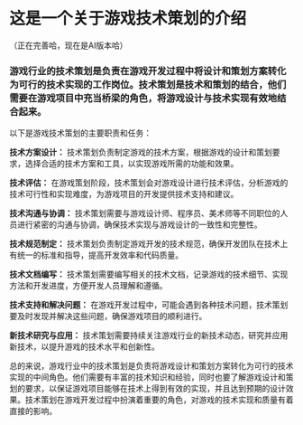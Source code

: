 # 这是一个关于游戏技术策划的介绍
（正在完善哈，现在是AI版本哈）

###  游戏行业的技术策划是负责在游戏开发过程中将设计和策划方案转化为可行的技术实现的工作岗位。技术策划是技术和策划的结合，他们需要在游戏项目中充当桥梁的角色，将游戏设计与技术实现有效地结合起来。

以下是游戏技术策划的主要职责和任务：

**技术方案设计：** 技术策划负责制定游戏的技术方案，根据游戏的设计和策划要求，选择合适的技术方案和工具，以实现游戏所需的功能和效果。

**技术评估：** 在游戏策划阶段，技术策划会对游戏设计进行技术评估，分析游戏的技术可行性和实现难度，为游戏项目的开发提供技术支持和建议。

**技术沟通与协调：** 技术策划需要与游戏设计师、程序员、美术师等不同职位的人员进行紧密的沟通与协调，确保技术实现与游戏设计的一致性和完整性。

**技术规范制定：** 技术策划负责制定游戏开发的技术规范，确保开发团队在技术上有统一的标准和指导，提高开发效率和代码质量。

**技术文档编写：** 技术策划需要编写相关的技术文档，记录游戏的技术细节、实现方法和开发进度，方便开发人员理解和遵循。

**技术支持和解决问题：** 在游戏开发过程中，可能会遇到各种技术问题，技术策划要及时发现并解决这些问题，确保游戏项目的顺利进行。

**新技术研究与应用：** 技术策划需要持续关注游戏行业的新技术动态，研究并应用新技术，以提升游戏的技术水平和创新性。

总的来说，游戏行业中的技术策划是负责将游戏设计和策划方案转化为可行的技术实现的中间角色。他们需要有丰富的技术知识和经验，同时也要了解游戏设计和策划的要求，以保证游戏项目能够在技术上得到有效的实现，并且达到预期的设计效果。技术策划在游戏开发过程中扮演着重要的角色，对游戏的技术实现和质量有着直接的影响。
